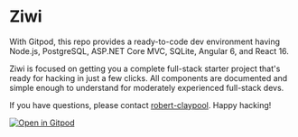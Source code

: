 # Ziwi

With Gitpod, this repo provides a ready-to-code dev environment having Node.js,
PostgreSQL, ASP.NET Core MVC, SQLite, Angular 6, and React 16.

Ziwi is focused on getting you a complete full-stack starter project that's
ready for hacking in just a few clicks. All components are documented and
simple enough to understand for moderately experienced full-stack devs.

If you have questions, please contact
[robert-claypool](https://github.com/robert-claypool). Happy hacking!

[![Open in Gitpod](https://gitpod.io/button/open-in-gitpod.svg)](https://gitpod.io/#https://github.com/kanini/ziwi)
